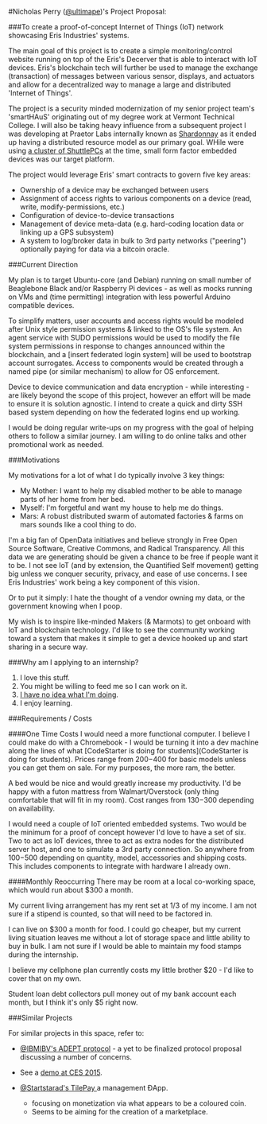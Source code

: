 #Nicholas Perry ([@ultimape](https://twitter.com/ultimape))'s Project Proposal:

###To create a proof-of-concept Internet of Things (IoT) network showcasing Eris Industries' systems. 

The main goal of this project is to create a simple monitoring/control website running on top of the Eris's Decerver that is able to interact with IoT devices. Eris's blockchain tech will further be used to manage the exchange (transaction) of messages between various sensor, displays, and actuators and allow for a decentralized way to manage a large and distributed 'Internet of Things'.

The project is a security minded modernization of my senior project team's 'smartHAuS' originating out of my degree work at Vermont Technical College. I will also be taking heavy influence from a subsequent project I was developing at Praetor Labs internally known as [Shardonnay](https://workflowy.com/s/493ab350-f171-d9c0-6ef1-f50c68ca65a6) as it ended up having a distributed resource model as our primary goal. WHile were using [a cluster of ShuttlePCs](http://imgur.com/u31YJHO) at the time, small form factor embedded devices was our target platform.

The project would leverage Eris' smart contracts to govern five key areas:

 - Ownership of a device may be exchanged between users
 - Assignment of access rights to various components on a device (read, write, modify-permissions, etc.)
 - Configuration of device-to-device transactions
 - Management of device meta-data (e.g. hard-coding location data or linking up a GPS subsystem)
 - A system to log/broker data in bulk to 3rd party networks ("peering") optionally paying for data via a bitcoin oracle.


###Current Direction

My plan is to target Ubuntu-core (and Debian) running on small number of Beaglebone Black and/or Raspberry Pi devices - as well as mocks running on VMs and (time permitting) integration with less powerful Arduino compatible devices. 

To simplify matters, user accounts and access rights would be modeled after Unix style permission systems & linked to the OS's file system. An agent service with SUDO permissions would be used to modify the file system permissions in response to changes announced within the blockchain, and a [insert federated login system] will be used to bootstrap account surrogates. Access to components would be created through a named pipe (or similar mechanism) to allow for OS enforcement. 

Device to device communication and data encryption - while interesting - are likely beyond the scope of this project, however an effort will be made to ensure it is solution agnostic. I intend to create a quick and dirty SSH based system depending on how the federated logins end up working.

I would be doing regular write-ups on my progress with the goal of helping others to follow a similar journey. I am willing to do online talks and other promotional work as needed.


###Motivations

My motivations for a lot of what I do typically involve 3 key things:
 - My Mother: I want to help my disabled mother to be able to manage parts of her home from her bed.
 - Myself: I'm forgetful and want my house to help me do things. 
 - Mars: A robust distributed swarm of automated factories & farms on mars sounds like a cool thing to do.

I'm a big fan of OpenData initiatives and believe strongly in Free Open Source Software, Creative Commons, and Radical Transparency.  All this data we are generating should be given a chance to be free if people want it to be. I not see IoT (and by extension, the Quantified Self movement) getting big unless we conquer security, privacy, and ease of use concerns. I see Eris Industries' work being a key component of this vision. 

Or to put it simply: I hate the thought of a vendor owning my data, or the government knowing when I poop.

My wish is to inspire like-minded Makers (& Marmots) to get onboard with IoT and blockchain technology. I'd like to see the community working toward a system that makes it simple to get a device hooked up and start sharing in a secure way. 


###Why am I applying to an internship?

 1. I love this stuff.
 2. You might be willing to feed me so I can work on it.
 3. [I have no idea what I'm doing](https://twitter.com/ultimape/status/588302547376545793).
 4. I enjoy learning.


###Requirements / Costs

####One Time Costs
I would need a more functional computer. I believe I could make do with a Chromebook - I would be turning it into a dev machine along the lines of what [CodeStarter is doing for students](CodeStarter is doing for students). Prices range from $200-$400 for basic models unless you can get them on sale. For my purposes, the more ram, the better.

A bed would be nice and would greatly increase my productivity. I'd be happy with a futon mattress from Walmart/Overstock (only thing comfortable that will fit in my room). Cost ranges from $130-$300 depending on availability.

I would need a couple of IoT oriented embedded systems. Two would be the minimum for a proof of concept however I'd love to have a set of six. Two to act as IoT devices, three to act as extra nodes for the distributed server host, and one to simulate a 3rd party connection. So anywhere from $100-$500 depending on quantity, model, accessories and shipping costs. This includes components to integrate with hardware I already own.


####Monthly Reoccurring
There may be room at a local co-working space, which would run about $300 a month.

My current living arrangement has my rent set at 1/3 of my income. I am not sure if a stipend is counted, so that will need to be factored in.

I can live on $300 a month for food. I could go cheaper, but my current living situation leaves me without a lot of storage space and little ability to buy in bulk. I am not sure if I would be able to maintain my food stamps during the internship.

I believe my cellphone plan currently costs my little brother $20 - I'd like to cover that on my own.

Student loan debt collectors pull money out of my bank account each month, but I think it's only $5 right now. 


###Similar Projects

For similar projects in this space, refer to:

 - [@IBMIBV's ADEPT protocol](http://www.coindesk.com/ibm-reveals-proof-concept-blockchain-powered-internet-things/) - a yet to be finalized protocol proposal discussing a number of concerns. 
  - See a [demo at CES 2015](https://www.theprotocol.tv/adept-demo-ibm-samsung/).

 - [@Startstarad's TilePay ](https://twitter.com/Startstarad/status/578425604753747968) a management ĐApp.
   - focusing on monetization via what appears to be a coloured coin.
   - Seems to be aiming for the creation of a marketplace.
